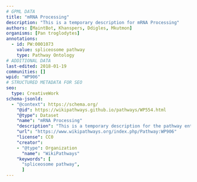 ```yaml
---
# GPML DATA
title: "mRNA Processing"
description: "This is a temporary description for mRNA Processing"
authors: [MaintBot, Khanspers, Ddigles, Mkutmon]
organisms: [Pan troglodytes]
annotations:
  - id: PW:0001073
    value: spliceosome pathway
    type: Pathway Ontology
# ADDITIONAL DATA
last-edited: 2018-01-19
communities: []
wpid: "WP906"
# STRUCTURED METADATA FOR SEO
seo:
  type: CreativeWork
schema-jsonld:
  - "@context": https://schema.org/
    "@id": https://wikipathways.github.io/pathways/WP554.html
    "@type": Dataset
    "name": "mRNA Processing"
    "description": "This is a temporary description for the pathway entitled: mRNA Processing"
    "url": "https://www.wikipathways.org/index.php/Pathway:WP906"
    "license": CC0
    "creator":
    - "@type": Organization
      "name": "WikiPathways"
    "keywords": [
      "spliceosome pathway",
      ]
---
```

